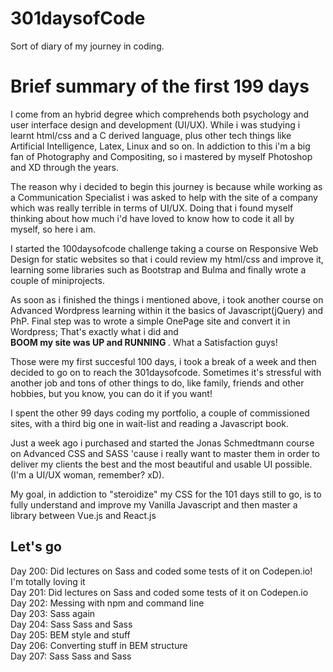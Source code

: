 # 301daysofCode
Sort of diary of my journey in coding. 

<h1>Brief summary of the first 199 days</h1>
<p>I come from an hybrid degree which comprehends both psychology and user interface design and development (UI/UX). While i was studying i learnt html/css and a C derived language, plus other tech things like Artificial Intelligence, Latex, Linux and so on. 
In addiction to this i'm a big fan of Photography and Compositing, so i mastered by myself Photoshop and XD through the years. 

The reason why i decided to begin this journey is because while working as a Communication Specialist i was asked to help with the site of a company which was really terrible in terms of UI/UX. Doing that i found myself thinking about how much i'd have loved to know how to code it all by myself, so here i am. 

I started the 100daysofcode challenge taking a course on Responsive Web Design for static websites so that i could review my html/css and improve it, learning some libraries such as Bootstrap and Bulma and finally wrote a couple of miniprojects. 

As soon as i finished the things i mentioned above, i took another course on Advanced Wordpress learning within it the basics of Javascript(jQuery) and PhP. Final step was to wrote a simple OnePage site and convert it in Wordpress; That's exactly what i did and <br> <strong> BOOM my site was UP and RUNNING </strong>. What a Satisfaction guys!

Those were my first succesful 100 days, i took a break of a week and then decided to go on to reach the 301daysofcode. Sometimes it's stressful with another job and tons of other things to do, like family, friends and other hobbies, but you know, you can do it if you want!

I spent the other 99 days coding my portfolio, a couple of commissioned sites, with a third big one in wait-list and reading a Javascript book.

Just a week ago i purchased and started the Jonas Schmedtmann course on Advanced CSS and SASS 'cause i really want to master them in order to deliver my clients the best and the most beautiful and usable UI possible. (I'm a UI/UX woman, remember? xD). 

My goal, in addiction to "steroidize" my CSS for the 101 days still to go, is to fully understand and improve my Vanilla Javascript and then master a library between Vue.js and React.js 
</p>

<h2>Let's go </h2>
Day 200: Did lectures on Sass and coded some tests of it on Codepen.io! I'm totally loving it <br>
Day 201: Did lectures on Sass and coded some tests of it on Codepen.io <br>
Day 202: Messing with npm and command line  <br>
Day 203: Sass again  <br>
Day 204: Sass Sass and Sass <br>
Day 205: BEM style and stuff <br>
Day 206: Converting stuff in BEM structure <br>
Day 207: Sass Sass and Sass <br>


